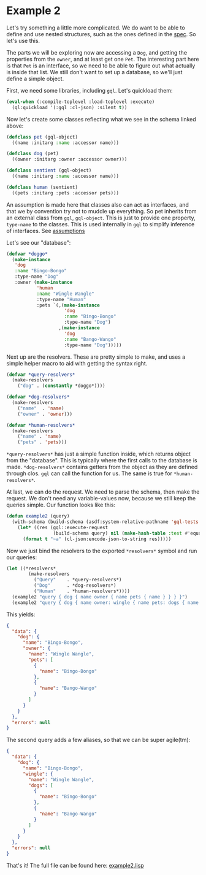 # Example 2

Let's try something a little more complicated.  We do want to be able to define
and use nested structures, such as the ones defined in the
[spec](https://spec.graphql.org/draft/#example-19f2a).  So let's use this.

The parts we will be exploring now are accessing a `Dog`, and getting the
properties from the `owner`, and at least get one `Pet`.  The interesting part
here is that `Pet` is an interface, so we need to be able to figure out what
actually is inside that list.  We still don't want to set up a database, so
we'll just define a simple object.

First, we need some libraries, including `gql`.  Let's quickload them:

```lisp
(eval-when (:compile-toplevel :load-toplevel :execute)
  (ql:quickload '(:gql :cl-json) :silent t))
```

Now let's create some classes reflecting what we see in the schema linked above:

```lisp
(defclass pet (gql-object)
  ((name :initarg :name :accessor name)))

(defclass dog (pet)
  ((owner :initarg :owner :accessor owner)))

(defclass sentient (gql-object)
  ((name :initarg :name :accessor name)))

(defclass human (sentient)
  ((pets :initarg :pets :accessor pets)))
```

An assumption is made here that classes also can act as interfaces, and that we
by convention try not to muddle up everything.  So pet inherits from an external
class from `gql`, `gql-object`.  This is just to provide one property,
`type-name` to the classes.  This is used internally in `gql` to simplify
inference of interfaces.  See [assumptions](wiki/assumptions.md)

Let's see our "database":

```lisp
(defvar *doggo*
  (make-instance
   'dog
   :name "Bingo-Bongo"
   :type-name "Dog"
   :owner (make-instance
           'human
           :name "Wingle Wangle"
           :type-name "Human"
           :pets `(,(make-instance
                     'dog
                     :name "Bingo-Bongo"
                     :type-name "Dog")
                   ,(make-instance
                     'dog
                     :name "Bango-Wango"
                     :type-name "Dog")))))
```

Next up are the resolvers.  These are pretty simple to make, and uses a simple
helper macro to aid with getting the syntax right.

```lisp
(defvar *query-resolvers*
  (make-resolvers
    ("dog" . (constantly *doggo*))))

(defvar *dog-resolvers*
  (make-resolvers
    ("name"  . 'name)
    ("owner" . 'owner)))

(defvar *human-resolvers*
  (make-resolvers
    ("name" . 'name)
    ("pets" . 'pets)))
```

`*query-resolvers*` has just a simple function inside, which returns object from
the "database".  This is typically where the first calls to the database is
made. `*dog-resolvers*` contains getters from the object as they are defined
through clos.  `gql` can call the function for us.  The same is true for
`*human-resolvers*`.

At last, we can do the request.  We need to parse the schema, then make the
request.  We don't need any variable-values now, because we still keep the
queries simple.  Our function looks like this:

```lisp
(defun example2 (query)
  (with-schema (build-schema (asdf:system-relative-pathname 'gql-tests #p"t/test-files/validation-schema.graphql"))
    (let* ((res (gql::execute-request
                 (build-schema query) nil (make-hash-table :test #'equal) nil)))
      (format t "~a" (cl-json:encode-json-to-string res)))))
```

Now we just bind the resolvers to the exported `*resolvers*` symbol and run our queries:

```lisp
(let ((*resolvers*
        (make-resolvers
          ("Query"    . *query-resolvers*)
          ("Dog"      . *dog-resolvers*)
          ("Human"    . *human-resolvers*))))
  (example2 "query { dog { name owner { name pets { name } } } }")
  (example2 "query { dog { name owner: wingle { name pets: dogs { name } } } }"))
```

This yields:

```json
{
  "data": {
    "dog": {
      "name": "Bingo-Bongo",
      "owner": {
        "name": "Wingle Wangle",
        "pets": [
          {
            "name": "Bingo-Bongo"
          },
          {
            "name": "Bango-Wango"
          }
        ]
      }
    }
  },
  "errors": null
}
```

The second query adds a few aliases, so that we can be super agile(tm):

```json
{
  "data": {
    "dog": {
      "name": "Bingo-Bongo",
      "wingle": {
        "name": "Wingle Wangle",
        "dogs": [
          {
            "name": "Bingo-Bongo"
          },
          {
            "name": "Bango-Wango"
          }
        ]
      }
    }
  },
  "errors": null
}
```

That's it!  The full file can be found here:
[example2.lisp](https://git.sr.ht/~theo/gql/tree/master/item/example/example2.lisp)
